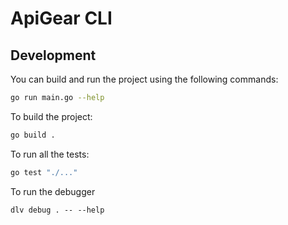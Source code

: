 # ApiGear CLI

## Development

You can build and run the project using the following commands:

```bash
go run main.go --help
```

To build the project:

```bash
go build .
```

To run all the tests:

```bash
go test "./..."
```

To run the debugger

```
dlv debug . -- --help
```
